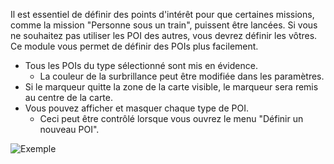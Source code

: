 Il est essentiel de définir des points d'intérêt pour que certaines missions,
 comme la mission "Personne sous un train", puissent être lancées.
Si vous ne souhaitez pas utiliser les POI des autres, vous devrez définir les vôtres.
Ce module vous permet de définir des POIs plus facilement.

* Tous les POIs du type sélectionné sont mis en évidence.
    * La couleur de la surbrillance peut être modifiée dans les paramètres.
* Si le marqueur quitte la zone de la carte visible, le marqueur sera remis au centre de la carte.
* Vous pouvez afficher et masquer chaque type de POI.
    * Ceci peut être contrôlé lorsque vous ouvrez le menu "Définir un nouveau POI".

![Exemple](assets/fr_FR/POI.png)
